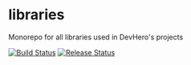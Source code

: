 # libraries

Monorepo for all libraries used in DevHero's projects

[![Build Status](https://github.com/devherobr/libraries/workflows/Build/badge.svg)](https://github.com/devherobr/libraries/workflows/Build/badge.svg)
[![Release Status](https://github.com/devherobr/libraries/workflows/Release/badge.svg)](https://github.com/devherobr/libraries/workflows/Release/badge.svg)

